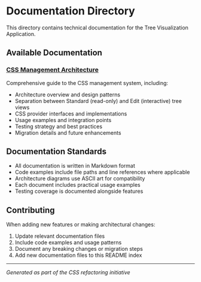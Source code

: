 # Documentation Directory

This directory contains technical documentation for the Tree Visualization Application.

## Available Documentation

### [CSS Management Architecture](./CSS-Management-Architecture.md)
Comprehensive guide to the CSS management system, including:
- Architecture overview and design patterns
- Separation between Standard (read-only) and Edit (interactive) tree views
- CSS provider interfaces and implementations
- Usage examples and integration points
- Testing strategy and best practices
- Migration details and future enhancements

## Documentation Standards

- All documentation is written in Markdown format
- Code examples include file paths and line references where applicable
- Architecture diagrams use ASCII art for compatibility
- Each document includes practical usage examples
- Testing coverage is documented alongside features

## Contributing

When adding new features or making architectural changes:

1. Update relevant documentation files
2. Include code examples and usage patterns
3. Document any breaking changes or migration steps
4. Add new documentation files to this README index

---

*Generated as part of the CSS refactoring initiative*